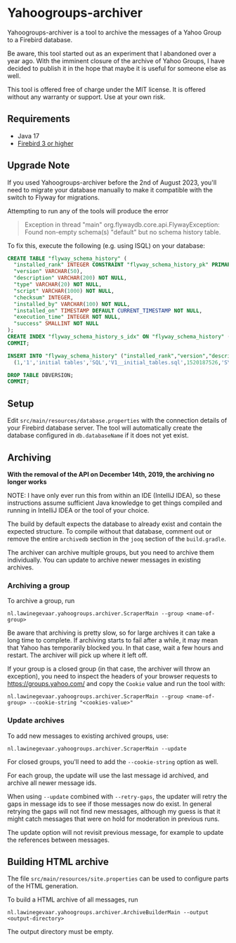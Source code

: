 Yahoogroups-archiver
====================

Yahoogroups-archiver is a tool to archive the messages of a Yahoo Group to a
Firebird database.

Be aware, this tool started out as an experiment that I abandoned over a year
ago. With the imminent closure of the archive of Yahoo Groups, I have decided to
publish it in the hope that maybe it is useful for someone else as well.

This tool is offered free of charge under the MIT license. It is offered without
any warranty or support. Use at your own risk.

Requirements
------------

- Java 17
- [Firebird 3 or higher](https://www.firebirdsql.org/)

Upgrade Note
------------

If you used Yahoogroups-archiver before the 2nd of August 2023, you'll need
to migrate your database manually to make it compatible with the switch to 
Flyway for migrations.

Attempting to run any of the tools will produce the error

> Exception in thread "main" org.flywaydb.core.api.FlywayException: Found 
> non-empty schema(s) "default" but no schema history table.

To fix this, execute the following (e.g. using ISQL) on your database:

```sql
CREATE TABLE "flyway_schema_history" (
  "installed_rank" INTEGER CONSTRAINT "flyway_schema_history_pk" PRIMARY KEY,
  "version" VARCHAR(50),
  "description" VARCHAR(200) NOT NULL,
  "type" VARCHAR(20) NOT NULL,
  "script" VARCHAR(1000) NOT NULL,
  "checksum" INTEGER,
  "installed_by" VARCHAR(100) NOT NULL,
  "installed_on" TIMESTAMP DEFAULT CURRENT_TIMESTAMP NOT NULL,
  "execution_time" INTEGER NOT NULL,
  "success" SMALLINT NOT NULL
);
CREATE INDEX "flyway_schema_history_s_idx" ON "flyway_schema_history" ("success");
COMMIT;

INSERT INTO "flyway_schema_history" ("installed_rank","version","description","type","script","checksum","installed_by","installed_on","execution_time","success") VALUES
  (1,'1','initial tables','SQL','V1__initial_tables.sql',1520187526,'SYSDBA','2023-08-02 16:42:47.788',80,1);

DROP TABLE DBVERSION;
COMMIT;
```

Setup
-----

Edit `src/main/resources/database.properties` with the connection details of
your Firebird database server. The tool will automatically create the 
database configured in `db.databaseName` if it does not yet exist.

Archiving
---------

**With the removal of the API on December 14th, 2019, the archiving no longer
works**

NOTE: I have only ever run this from within an IDE (IntelliJ IDEA), so these 
instructions assume sufficient Java knowledge to get things compiled and
running in IntelliJ IDEA or the tool of your choice.

The build by default expects the database to already exist and contain the
expected structure. To compile without that database, comment out or remove the
entire `archivedb` section in the `jooq` section of the `build.gradle`. 

The archiver can archive multiple groups, but you need to archive them
individually. You can update to archive newer messages in existing archives.

### Archiving a group

To archive a group, run 

```
nl.lawinegevaar.yahoogroups.archiver.ScraperMain --group <name-of-group>
```

Be aware that archiving is pretty slow, so for large archives it can take a long
time to complete. If archiving starts to fail after a while, it may mean that
Yahoo has temporarily blocked you. In that case, wait a few hours and restart.
The archiver will pick up where it left off.

If your group is a closed group (in that case, the archiver will throw an
exception), you need to inspect the headers of your browser requests to 
https://groups.yahoo.com/ and copy the `Cookie` value and run the tool with:

```
nl.lawinegevaar.yahoogroups.archiver.ScraperMain --group <name-of-group> --cookie-string "<cookies-value>"
```

### Update archives 

To add new messages to existing archived groups, use:

```
nl.lawinegevaar.yahoogroups.archiver.ScraperMain --update
```

For closed groups, you'll need to add the `--cookie-string` option as well.

For each group, the update will use the last message id archived, and archive
all newer message ids.

When using `--update` combined with `--retry-gaps`, the updater will retry the
gaps in message ids to see if those messages now do exist. In general retrying
the gaps will not find new messages, although my guess is that it might catch
messages that were on hold for moderation in previous runs. 

The update option will not revisit previous message, for example to update the
references between messages.

Building HTML archive
---------------------

The file `src/main/resources/site.properties` can be used to configure parts of
the HTML generation.

To build a HTML archive of all messages, run

```
nl.lawinegevaar.yahoogroups.archiver.ArchiveBuilderMain --output <output-directory>
```

The output directory must be empty.
